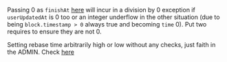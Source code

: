 Passing 0 as `finishAt` [here](https://github.com/code-423n4/2023-06-lybra/blob/7b73ef2fbb542b569e182d9abf79be643ca883ee/contracts/lybra/miner/esLBRBoost.sol#L57-L69) will incur in a division by 0 exception if `userUpdatedAt` is 0 too or an integer underflow in the other situation (due to being `block.timestamp > 0` always true and becoming `time` 0). Put two requires to ensure they are not 0.

Setting rebase time arbitrarily high or low without any checks, just faith in the ADMIN. Check [here](https://github.com/code-423n4/2023-06-lybra/blob/7b73ef2fbb542b569e182d9abf79be643ca883ee/contracts/lybra/pools/LybraStETHVault.sol#L25)